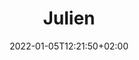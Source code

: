 ---
title: Biographie Julien
date: 2022-01-05T12:21:50+02:00
draft: false
description: Biographie de Julien Bono
title: Julien
text_groups:
  - name: Julien Bono
  - name: <img src="/marmotteprod-siteproto/img/julien.jpg">
    description: Julien Bono est un artiste pluridisciplinaire et membre du collectif de photographes Le Salon basé en Suisse. Né à Neuchâtel en 1988, il a gran- di jusqu’à atteindre un très respectable 188 cm sur trois continents et s’est finalement installé au pied du Jura pour y étudier le journalisme, l’his- toire et l’histoire et esthétique du cinéma. En 2017, il termine sa maîtrise en cinéma avec un mémoire sur Invasion of the Body Snatchers et sa place dans le canon cinématographique. <br> <br> Dans son parcours professionnel, Julien a diri - gé pendant quatre ans une équipe de huit tour- neurs-monteurs produisant plus de 250 films courts par an au profit de la confédération et de clients tiers et réalise également de manière ré - gulière des films de commande institutionnels ou publicitaires à titre privé ou avec l’association ScreenVision. <br> <br> Les essais de Julien sur le cinéma gore ont été publiés en France et en Suisse, sa musique télé- chargée à travers 54 pays, ses opinions tranchées peuvent parfois être entendues sur les ondes hertziennes, son humour caustique subit dans certains jeux-vidéos indépendants et ses travaux photographiques exposés entre la Suisse et la Sicile. En outre, il a également (co-)écrit et (co-) réalisé de nombreux courts-métrages de fiction, documentaires ou expérimentaux pour lesquels il s’est entre autres vu décerner le Prix du Jury au Festival Haut&Court 2014. <br> <br> À travers le médium audio-visuel, Julien voit un parfait espace pour laisser cours à la curiosité —la sienne, mais surtout celle des autres— de s’étendre et s’épanouir.
---